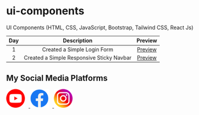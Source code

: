 # ui-components

UI Components (HTML, CSS, JavaScript, Bootstrap, Tailwind CSS, React Js)

| Day | Description | Preview |
| :-: | :---------: | :-----: |
| 1 | Created a Simple Login Form | [Preview](./Day%201%20-%20Form/assets/preview_day_1_login_form.png) |
| 2 | Created a Simple Responsive Sticky Navbar | [Preview]() |

## My Social Media Platforms

<a href="https://www.youtube.com/@infowithawan" target="_blank">
<img src="./assets//youtube.png" height="50px" alt="youtube icon" title="https://www.youtube.com/@infowithawan" style="margin-right:10px;">
</a>
<a href="https://www.facebook.com/infowithawan" target="_blank">
<img src="./assets/facebook.png" height="50px" alt="facebook icon" title="https://www.facebook.com/infowithawan" style="margin-right:10px;">
</a>
<a href="https://www.instagram.com/infowithawan" target="_blank">
<img src="./assets/instagram.png" height="50px" alt="instagram icon" title="https://www.instagram.com/infowithawan">
</a>
